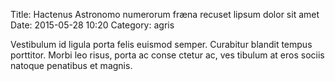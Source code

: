 Title: Hactenus Astronomo numerorum fræna recuset lipsum dolor sit amet
Date: 2015-05-28 10:20
Category: agris

Vestibulum id ligula porta felis euismod semper. Curabitur blandit tempus porttitor. Morbi leo risus, porta ac conse     ctetur ac, ves     tibulum at eros sociis natoque penatibus et magnis.

